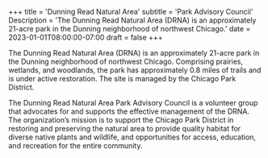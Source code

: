 +++
title = 'Dunning Read Natural Area'
subtitle = 'Park Advisory Council'
Description = 'The Dunning Read Natural Area (DRNA) is an approximately 21-acre park in the Dunning neighborhood of northwest Chicago.'
date = 2023-01-01T08:00:00-07:00
draft = false
+++

The Dunning Read Natural Area (DRNA) is an approximately 21-acre park in the Dunning neighborhood of northwest Chicago. Comprising prairies, wetlands, and woodlands, the park has approximately 0.8 miles of trails and is under active restoration. The site is managed by the Chicago Park District.

The Dunning Read Natural Area Park Advisory Council is a volunteer group that advocates for and supports the effective management of the DRNA. The organization’s mission is to support the Chicago Park District in restoring and preserving the natural area to provide quality habitat for diverse native plants and wildlife, and opportunities for access, education, and recreation for the entire community.​
